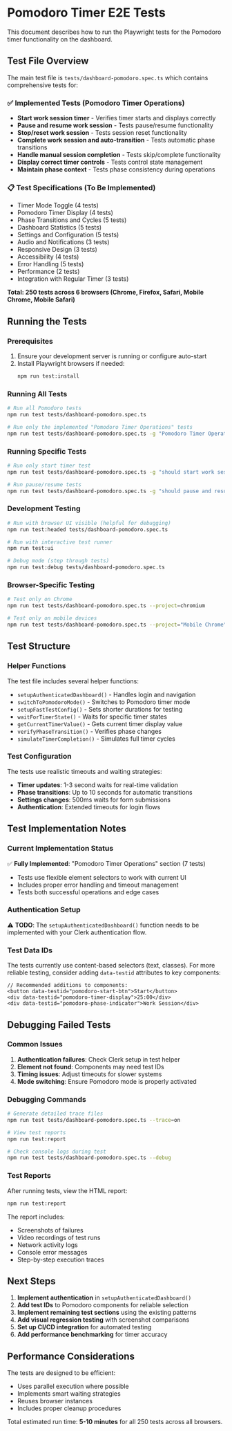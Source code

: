 # Pomodoro Timer E2E Tests

This document describes how to run the Playwright tests for the Pomodoro timer functionality on the dashboard.

## Test File Overview

The main test file is `tests/dashboard-pomodoro.spec.ts` which contains comprehensive tests for:

### ✅ Implemented Tests (Pomodoro Timer Operations)
- **Start work session timer** - Verifies timer starts and displays correctly
- **Pause and resume work session** - Tests pause/resume functionality
- **Stop/reset work session** - Tests session reset functionality  
- **Complete work session and auto-transition** - Tests automatic phase transitions
- **Handle manual session completion** - Tests skip/complete functionality
- **Display correct timer controls** - Tests control state management
- **Maintain phase context** - Tests phase consistency during operations

### 📋 Test Specifications (To Be Implemented)
- Timer Mode Toggle (4 tests)
- Pomodoro Timer Display (4 tests) 
- Phase Transitions and Cycles (5 tests)
- Dashboard Statistics (5 tests)
- Settings and Configuration (5 tests)
- Audio and Notifications (3 tests)
- Responsive Design (3 tests)
- Accessibility (4 tests)
- Error Handling (5 tests)
- Performance (2 tests)
- Integration with Regular Timer (3 tests)

**Total: 250 tests across 6 browsers (Chrome, Firefox, Safari, Mobile Chrome, Mobile Safari)**

## Running the Tests

### Prerequisites
1. Ensure your development server is running or configure auto-start
2. Install Playwright browsers if needed:
   ```bash
   npm run test:install
   ```

### Running All Tests
```bash
# Run all Pomodoro tests
npm run test tests/dashboard-pomodoro.spec.ts

# Run only the implemented "Pomodoro Timer Operations" tests
npm run test tests/dashboard-pomodoro.spec.ts -g "Pomodoro Timer Operations"
```

### Running Specific Tests
```bash
# Run only start timer test
npm run test tests/dashboard-pomodoro.spec.ts -g "should start work session timer"

# Run pause/resume tests
npm run test tests/dashboard-pomodoro.spec.ts -g "should pause and resume"
```

### Development Testing
```bash
# Run with browser UI visible (helpful for debugging)
npm run test:headed tests/dashboard-pomodoro.spec.ts

# Run with interactive test runner
npm run test:ui

# Debug mode (step through tests)
npm run test:debug tests/dashboard-pomodoro.spec.ts
```

### Browser-Specific Testing
```bash
# Test only on Chrome
npm run test tests/dashboard-pomodoro.spec.ts --project=chromium

# Test only on mobile devices
npm run test tests/dashboard-pomodoro.spec.ts --project="Mobile Chrome"
```

## Test Structure

### Helper Functions
The test file includes several helper functions:

- `setupAuthenticatedDashboard()` - Handles login and navigation
- `switchToPomodoroMode()` - Switches to Pomodoro timer mode
- `setupFastTestConfig()` - Sets shorter durations for testing
- `waitForTimerState()` - Waits for specific timer states
- `getCurrentTimerValue()` - Gets current timer display value
- `verifyPhaseTransition()` - Verifies phase changes
- `simulateTimerCompletion()` - Simulates full timer cycles

### Test Configuration
The tests use realistic timeouts and waiting strategies:
- **Timer updates**: 1-3 second waits for real-time validation
- **Phase transitions**: Up to 10 seconds for automatic transitions
- **Settings changes**: 500ms waits for form submissions
- **Authentication**: Extended timeouts for login flows

## Test Implementation Notes

### Current Implementation Status
✅ **Fully Implemented**: "Pomodoro Timer Operations" section (7 tests)
- Tests use flexible element selectors to work with current UI
- Includes proper error handling and timeout management
- Tests both successful operations and edge cases

### Authentication Setup
⚠️ **TODO**: The `setupAuthenticatedDashboard()` function needs to be implemented with your Clerk authentication flow.

### Test Data IDs
The tests currently use content-based selectors (text, classes). For more reliable testing, consider adding `data-testid` attributes to key components:

```tsx
// Recommended additions to components:
<button data-testid="pomodoro-start-btn">Start</button>
<div data-testid="pomodoro-timer-display">25:00</div>
<div data-testid="pomodoro-phase-indicator">Work Session</div>
```

## Debugging Failed Tests

### Common Issues
1. **Authentication failures**: Check Clerk setup in test helper
2. **Element not found**: Components may need test IDs
3. **Timing issues**: Adjust timeouts for slower systems
4. **Mode switching**: Ensure Pomodoro mode is properly activated

### Debugging Commands
```bash
# Generate detailed trace files
npm run test tests/dashboard-pomodoro.spec.ts --trace=on

# View test reports
npm run test:report

# Check console logs during test
npm run test tests/dashboard-pomodoro.spec.ts --debug
```

### Test Reports
After running tests, view the HTML report:
```bash
npm run test:report
```

The report includes:
- Screenshots of failures
- Video recordings of test runs  
- Network activity logs
- Console error messages
- Step-by-step execution traces

## Next Steps

1. **Implement authentication** in `setupAuthenticatedDashboard()`
2. **Add test IDs** to Pomodoro components for reliable selection
3. **Implement remaining test sections** using the existing patterns
4. **Add visual regression testing** with screenshot comparisons
5. **Set up CI/CD integration** for automated testing
6. **Add performance benchmarking** for timer accuracy

## Performance Considerations

The tests are designed to be efficient:
- Uses parallel execution where possible
- Implements smart waiting strategies
- Reuses browser instances
- Includes proper cleanup procedures

Total estimated run time: **5-10 minutes** for all 250 tests across all browsers.
